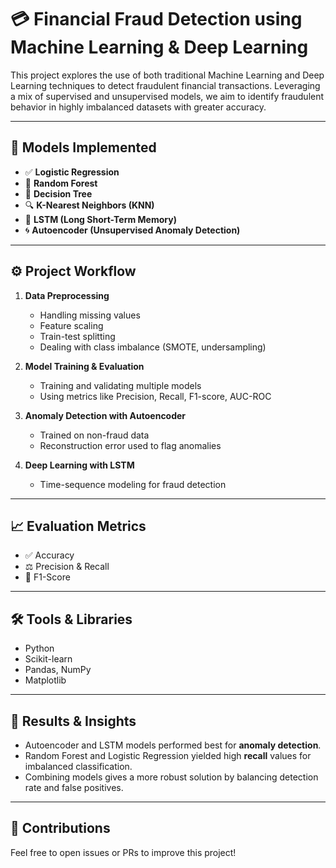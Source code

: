 # 💳 Financial Fraud Detection using Machine Learning & Deep Learning

This project explores the use of both traditional Machine Learning and Deep Learning techniques to detect fraudulent financial transactions. Leveraging a mix of supervised and unsupervised models, we aim to identify fraudulent behavior in highly imbalanced datasets with greater accuracy.

---

## 🧠 Models Implemented

- ✅ **Logistic Regression**
- 🌲 **Random Forest**
- 🌴 **Decision Tree**
- 🔍 **K-Nearest Neighbors (KNN)**
- 🔁 **LSTM (Long Short-Term Memory)**
- 🌀 **Autoencoder (Unsupervised Anomaly Detection)**

---

## ⚙️ Project Workflow

1. **Data Preprocessing**  
   - Handling missing values  
   - Feature scaling  
   - Train-test splitting  
   - Dealing with class imbalance (SMOTE, undersampling)

2. **Model Training & Evaluation**  
   - Training and validating multiple models  
   - Using metrics like Precision, Recall, F1-score, AUC-ROC  

3. **Anomaly Detection with Autoencoder**  
   - Trained on non-fraud data  
   - Reconstruction error used to flag anomalies

4. **Deep Learning with LSTM**  
   - Time-sequence modeling for fraud detection  

---

## 📈 Evaluation Metrics

- ✅ Accuracy  
- ⚖️ Precision & Recall  
- 🔁 F1-Score  

---

## 🛠️ Tools & Libraries

- Python
- Scikit-learn
- Pandas, NumPy
- Matplotlib

---

## 🧪 Results & Insights

- Autoencoder and LSTM models performed best for **anomaly detection**.
- Random Forest and Logistic Regression yielded high **recall** values for imbalanced classification.
- Combining models gives a more robust solution by balancing detection rate and false positives.

---

## 🙌 Contributions

Feel free to open issues or PRs to improve this project!
